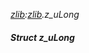 _[zlib](../../modules/zlib/zlib-module.md):[zlib](../../modules/zlib/zlib-module.md).z\_uLong_
##### Struct z\_uLong
